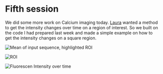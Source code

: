 # Fifth session

We did some more work on Calcium imaging today. [Laura](https://www.iit.it/people/laura-matino) wanted a method to get the intensity changes over time on a region of interest. 
So we built on the code I had prepared last week and made a simple example on how to get the intensity changes on a square region.

![Mean of input sequence, highlighted ROI](https://github.com/Leo-GG/CodeClinicCABHC/blob/master/Examples/2019-06-25/full_image.png "Input")

![ROI](https://github.com/Leo-GG/CodeClinicCABHC/blob/master/Examples/2019-06-25/ROI.png "ROI")

![Fluorescen Intensity over time](https://github.com/Leo-GG/CodeClinicCABHC/blob/master/Examples/2019-06-25/FluorescenceROIplot.png "Fluorescence plot")
